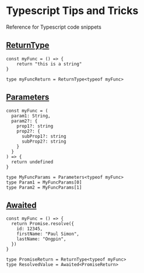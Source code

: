 # Typescript Tips and Tricks
Reference for Typescript code snippets


## [ReturnType](https://www.typescriptlang.org/docs/handbook/utility-types.html#returntypetype)
```tsx
const myFunc = () => {
    return "this is a string"
}

type myFuncReturn = ReturnType<typeof myFunc>
```

## [Parameters](https://www.typescriptlang.org/docs/handbook/utility-types.html#parameterstype)
```tsx
const myFunc = (
  param1: String,
  param2?: {
    prop1?: string
    prop2?: {
      subProp1?: string
      subProp2?: string
    }
  }
) => {
  return undefined
}

type MyFuncParams = Parameters<typeof myFunc>
type Param1 = MyFuncParams[0]
type Param2 = MyFuncParams[1]
```

## [Awaited](https://www.typescriptlang.org/docs/handbook/utility-types.html#awaitedtype)
```tsx
const myFunc = () => {
  return Promise.resolve({
    id: 12345,
    firstName: "Paul Simon",
    lastName: "Ongpin",
  })
}

type PromiseReturn = ReturnType<typeof myFunc>
type ResolvedValue = Awaited<PromiseReturn>
```
